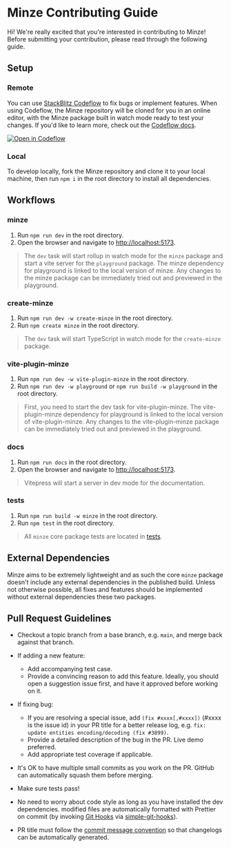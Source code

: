 # Minze Contributing Guide

Hi! We're really excited that you're interested in contributing to Minze! Before submitting your contribution, please read through the following guide.

## Setup

### Remote

You can use [StackBlitz Codeflow](https://stackblitz.com/codeflow) to fix bugs or implement features. When using Codeflow, the Minze repository will be cloned for you in an online editor, with the Minze package built in watch mode ready to test your changes. If you'd like to learn more, check out the [Codeflow docs](https://developer.stackblitz.com/codeflow/what-is-codeflow).

[![Open in Codeflow](https://developer.stackblitz.com/img/open_in_codeflow.svg)](https://pr.new/n6ai/minze)

### Local

To develop locally, fork the Minze repository and clone it to your local machine, then run `npm i` in the root directory to install all dependencies.

## Workflows

### minze

1. Run `npm run dev` in the root directory.
2. Open the browser and navigate to [http://localhost:5173](http://localhost:5173).

> The `dev` task will start rollup in watch mode for the `minze` package and start a vite server for the `playground` package. The minze dependency for playground is linked to the local version of minze. Any changes to the minze package can be immediately tried out and previewed in the playground.

### create-minze

1. Run `npm run dev -w create-minze` in the root directory.
2. Run `npm create minze` in the root directory.

> The `dev` task will start TypeScript in watch mode for the `create-minze` package.

### vite-plugin-minze

1. Run `npm run dev -w vite-plugin-minze` in the root directory.
2. Run `npm run dev -w playground` or `npm run build -w playground` in the root directory.

> First, you need to start the dev task for vite-plugin-minze. The vite-plugin-minze dependency for playground is linked to the local version of vite-plugin-minze. Any changes to the vite-plugin-minze package can be immediately tried out and previewed in the playground.

### docs

1. Run `npm run docs` in the root directory.
2. Open the browser and navigate to [http://localhost:5173](http://localhost:5173).

> Vitepress will start a server in dev mode for the documentation.

### tests

1. Run `npm run build -w minze` in the root directory.
2. Run `npm test` in the root directory.

> All `minze` core package tests are located in [tests](https://github.com/n6ai/minze/tree/main/packages/tests).

## External Dependencies

Minze aims to be extremely lightweight and as such the core `minze` package doesn't include any external dependencies in the published build. Unless not otherwise possible, all fixes and features should be implemented without external dependencies these two packages.

## Pull Request Guidelines

- Checkout a topic branch from a base branch, e.g. `main`, and merge back against that branch.

- If adding a new feature:

  - Add accompanying test case.
  - Provide a convincing reason to add this feature. Ideally, you should open a suggestion issue first, and have it approved before working on it.

- If fixing bug:

  - If you are resolving a special issue, add `(fix #xxxx[,#xxxx])` (#xxxx is the issue id) in your PR title for a better release log, e.g. `fix: update entities encoding/decoding (fix #3899)`.
  - Provide a detailed description of the bug in the PR. Live demo preferred.
  - Add appropriate test coverage if applicable.

- It's OK to have multiple small commits as you work on the PR. GitHub can automatically squash them before merging.

- Make sure tests pass!

- No need to worry about code style as long as you have installed the dev dependencies. modified files are automatically formatted with Prettier on commit (by invoking [Git Hooks](https://git-scm.com/docs/githooks) via [simple-git-hooks](https://github.com/toplenboren/simple-git-hooks)).

- PR title must follow the [commit message convention](./COMMIT_CONVENTION.md) so that changelogs can be automatically generated.
